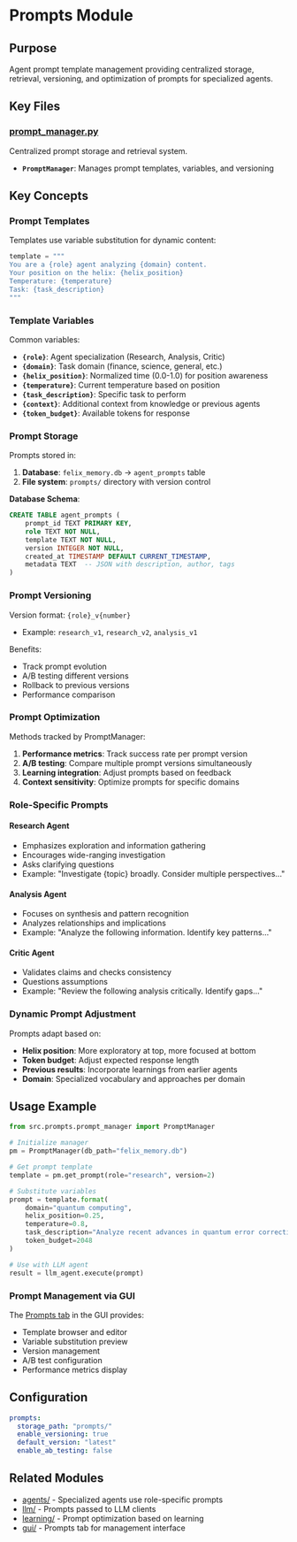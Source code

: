 # Prompts Module

## Purpose
Agent prompt template management providing centralized storage, retrieval, versioning, and optimization of prompts for specialized agents.

## Key Files

### [prompt_manager.py](prompt_manager.py)
Centralized prompt storage and retrieval system.
- **`PromptManager`**: Manages prompt templates, variables, and versioning

## Key Concepts

### Prompt Templates

Templates use variable substitution for dynamic content:

```python
template = """
You are a {role} agent analyzing {domain} content.
Your position on the helix: {helix_position}
Temperature: {temperature}
Task: {task_description}
"""
```

### Template Variables

Common variables:
- **`{role}`**: Agent specialization (Research, Analysis, Critic)
- **`{domain}`**: Task domain (finance, science, general, etc.)
- **`{helix_position}`**: Normalized time (0.0-1.0) for position awareness
- **`{temperature}`**: Current temperature based on position
- **`{task_description}`**: Specific task to perform
- **`{context}`**: Additional context from knowledge or previous agents
- **`{token_budget}`**: Available tokens for response

### Prompt Storage

Prompts stored in:
1. **Database**: `felix_memory.db` → `agent_prompts` table
2. **File system**: `prompts/` directory with version control

**Database Schema**:
```sql
CREATE TABLE agent_prompts (
    prompt_id TEXT PRIMARY KEY,
    role TEXT NOT NULL,
    template TEXT NOT NULL,
    version INTEGER NOT NULL,
    created_at TIMESTAMP DEFAULT CURRENT_TIMESTAMP,
    metadata TEXT  -- JSON with description, author, tags
)
```

### Prompt Versioning

Version format: `{role}_v{number}`
- Example: `research_v1`, `research_v2`, `analysis_v1`

Benefits:
- Track prompt evolution
- A/B testing different versions
- Rollback to previous versions
- Performance comparison

### Prompt Optimization

Methods tracked by PromptManager:
1. **Performance metrics**: Track success rate per prompt version
2. **A/B testing**: Compare multiple prompt versions simultaneously
3. **Learning integration**: Adjust prompts based on feedback
4. **Context sensitivity**: Optimize prompts for specific domains

### Role-Specific Prompts

#### Research Agent
- Emphasizes exploration and information gathering
- Encourages wide-ranging investigation
- Asks clarifying questions
- Example: "Investigate {topic} broadly. Consider multiple perspectives..."

#### Analysis Agent
- Focuses on synthesis and pattern recognition
- Analyzes relationships and implications
- Example: "Analyze the following information. Identify key patterns..."

#### Critic Agent
- Validates claims and checks consistency
- Questions assumptions
- Example: "Review the following analysis critically. Identify gaps..."

### Dynamic Prompt Adjustment

Prompts adapt based on:
- **Helix position**: More exploratory at top, more focused at bottom
- **Token budget**: Adjust expected response length
- **Previous results**: Incorporate learnings from earlier agents
- **Domain**: Specialized vocabulary and approaches per domain

## Usage Example

```python
from src.prompts.prompt_manager import PromptManager

# Initialize manager
pm = PromptManager(db_path="felix_memory.db")

# Get prompt template
template = pm.get_prompt(role="research", version=2)

# Substitute variables
prompt = template.format(
    domain="quantum computing",
    helix_position=0.25,
    temperature=0.8,
    task_description="Analyze recent advances in quantum error correction",
    token_budget=2048
)

# Use with LLM agent
result = llm_agent.execute(prompt)
```

### Prompt Management via GUI

The [Prompts tab](../gui/prompts.py) in the GUI provides:
- Template browser and editor
- Variable substitution preview
- Version management
- A/B test configuration
- Performance metrics display

## Configuration

```yaml
prompts:
  storage_path: "prompts/"
  enable_versioning: true
  default_version: "latest"
  enable_ab_testing: false
```

## Related Modules
- [agents/](../agents/) - Specialized agents use role-specific prompts
- [llm/](../llm/) - Prompts passed to LLM clients
- [learning/](../learning/) - Prompt optimization based on learning
- [gui/](../gui/) - Prompts tab for management interface

